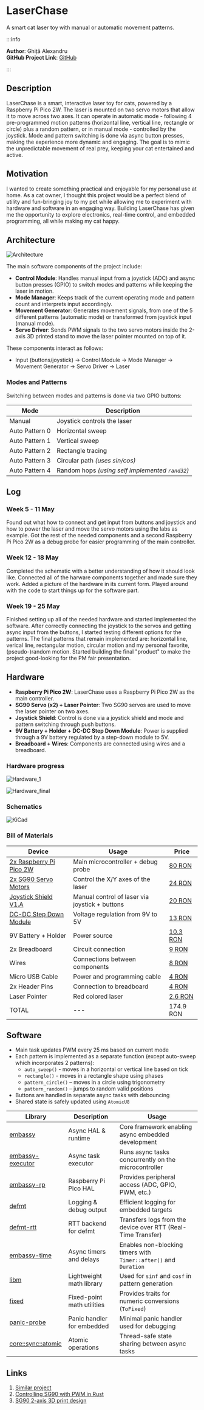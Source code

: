 # LaserChase
A smart cat laser toy with manual or automatic movement patterns.

:::info 

**Author**: Ghiță Alexandru \
**GitHub Project Link**: [GitHub](https://github.com/UPB-PMRust-Students/proiect-Ghitzarino)

:::

## Description

LaserChase is a smart, interactive laser toy for cats, powered by a Raspberry Pi Pico 2W. The laser is mounted on two servo motors that allow it to move across two axes. It can operate in automatic mode - following 4 pre-programmed motion patterns (horizontal line, vertical line, rectangle or circle) plus a random pattern, or in manual mode - controlled by the joystick. Mode and pattern switching is done via async button presses, making the experience more dynamic and engaging. The goal is to mimic the unpredictable movement of real prey, keeping your cat entertained and active.

## Motivation

I wanted to create something practical and enjoyable for my personal use at home. As a cat owner, I thought this project would be a perfect blend of utility and fun-bringing joy to my pet while allowing me to experiment with hardware and software in an engaging way. Building LaserChase has given me the opportunity to explore electronics, real-time control, and embedded programming, all while making my cat happy.

## Architecture

![Architecture](Architecture.svg)

The main software components of the project include:
- **Control Module**: Handles manual input from a joystick (ADC) and async button presses (GPIO) to switch modes and patterns while keeping the laser in motion.
- **Mode Manager**: Keeps track of the current operating mode and pattern count and interprets input accordingly.
- **Movement Generator**: Generates movement signals, from one of the 5 different patterns (automatic mode) or transformed from joystick input (manual mode).
- **Servo Driver**: Sends PWM signals to the two servo motors inside the 2-axis 3D printed stand to move the laser pointer mounted on top of it.

These components interact as follows:

- Input (buttons/joystick) -> Control Module -> Mode Manager -> Movement Generator -> Servo Driver -> Laser

### Modes and Patterns

Switching between modes and patterns is done via two GPIO buttons:

| Mode         | Description |
|--------------|-------------|
| Manual       | Joystick controls the laser |
| Auto Pattern 0 | Horizontal sweep |
| Auto Pattern 1 | Vertical sweep |
| Auto Pattern 2 | Rectangle tracing |
| Auto Pattern 3 | Circular path *(uses sin/cos)* |
| Auto Pattern 4 | Random hops *(using self implemented `rand32`)* |

## Log

<!-- write your progress here every week -->

### Week 5 - 11 May

Found out what how to connect and get input from buttons and joystick and how to power the laser and move the servo motors using the labs as example.
Got the rest of the needed components and a second Raspberry Pi Pico 2W as a debug probe for easier programming of the main controller.

### Week 12 - 18 May

Completed the schematic with a better understanding of how it should look like. Connected all of the harware components together and made sure they work.
Added a picture of the hardware in its current form. Played around with the code to start things up for the software part.

### Week 19 - 25 May

Finished setting up all of the needed hardware and started implemented the software.
After correctly connecting the joystick to the servos and getting async input from the buttons, I started testing different options for the patterns. The final patterns that remain implemented are: horizontal line, verical line, rectangular motion, circular motion and my personal favorite, (pseudo-)random motion.
Started building the final "product" to make the project good-looking for the PM fair presentation.

## Hardware

- **Raspberry Pi Pico 2W**: LaserChase uses a Raspberry Pi Pico 2W as the main controller.
- **SG90 Servo (x2) + Laser Pointer**: Two SG90 servos are used to move the laser pointer on two axes.
- **Joystick Shield**: Control is done via a joystick shield and mode and pattern switching through push buttons.
- **9V Battery + Holder + DC-DC Step Down Module**: Power is supplied through a 9V battery regulated by a step-down module to 5V.
- **Breadboard + Wires**: Components are connected using wires and a breadboard.

### Hardware progress

![Hardware_1](Hardware_1.webp)

![Hardware_final](Hardware_final.webp)

### Schematics

![KiCad](KiCad.svg)

### Bill of Materials

<!-- Fill out this table with all the hardware components that you might need.

The format is 
```
| [Device](link://to/device) | This is used ... | [price](link://to/store) |

```

-->

| Device | Usage | Price |
|--------|--------|-------|
| [2x Raspberry Pi Pico 2W](https://www.raspberrypi.com/documentation/microcontrollers/raspberry-pi-pico.html) | Main microcontroller + debug probe | [80 RON](https://www.optimusdigital.ro/en/raspberry-pi-boards/13327-raspberry-pi-pico-2-w.html) |
| [2x SG90 Servo Motors](https://docs.m5stack.com/en/accessory/sg90_servo?ref=langship) | Control the X/Y axes of the laser | [24 RON](https://www.optimusdigital.ro/en/servomotors/2261-micro-servo-motor-sg90-180.html) |
| [Joystick Shield V1.A](https://handsontec.com/dataspecs/module/Arduino%20Shield/Joystick%20Shield.pdf) | Manual control of laser via joystick + buttons | [20 RON](https://www.optimusdigital.ro/en/arduino-shields/1283-shield-joystick-pentru-arduino.html) |
| [DC-DC Step Down Module](https://www.st.com/en/power-management/dc-dc-converter-modules/documentation.html) | Voltage regulation from 9V to 5V | [13 RON](https://www.optimusdigital.ro/en/adjustable-step-down-power-supplies/1108-lm2596hv-dc-dc-step-down-module.html) |
| 9V Battery + Holder | Power source | [10.3 RON](https://www.optimusdigital.ro/en/battery-holders/20-9v-battery-support.html) |
| 2x Breadboard | Circuit connection | [9 RON](https://www.optimusdigital.ro/en/breadboards/44-400p-hq-breadboard.html) |
| Wires | Connections between components | [8 RON](https://www.optimusdigital.ro/en/wires-with-connectors/890-set-fire-tata-tata-40p-30-cm.html) |
| Micro USB Cable | Power and programming cable | [4 RON](https://www.optimusdigital.ro/en/usb-cables/11939-micro-usb-black-cable-1-m.html) |
| 2x Header Pins | Connection to breadboard | [4 RON](https://www.optimusdigital.ro/en/pin-headers/85-40p-254-mm-pin-header-200-pcs.html) |
| Laser Pointer | Red colored laser | [2.6 RON](https://www.emag.ro/jucarie-laser-pentru-pisici-rosu-las02/pd/D6MMH5MBM/?ref=graph_profiled_similar_fallback_1_3&provider=rec&recid=rec_49_02188673a55cfa40086dd06e58c266684d055622826af4a5d7d376fa854708ce_1745921180&scenario_ID=49) |
| TOTAL | --- | 174.9 RON |

## Software

- Main task updates PWM every 25 ms based on current mode
- Each pattern is implemented as a separate function (except auto-sweep which incorporates 2 patterns):
  - `auto_sweep()` - moves in a horizontal or vertical line based on tick
  - `rectangle()` - moves in a rectangle shape using phases
  - `pattern_circle()` – moves in a circle using trigonometry
  - `pattern_random()` – jumps to random valid positions
- Buttons are handled in separate async tasks with debouncing
- Shared state is safely updated using `AtomicU8`

| Library | Description | Usage |
|---------|-------------|-------|
| [embassy](https://github.com/embassy-rs/embassy) | Async HAL & runtime | Core framework enabling async embedded development |
| [embassy-executor](https://docs.embassy.dev/embassy-executor/git/std/index.html) | Async task executor | Runs async tasks concurrently on the microcontroller |
| [embassy-rp](https://docs.embassy.dev/embassy-rp/git/rp2040/index.html) | Raspberry Pi Pico HAL | Provides peripheral access (ADC, GPIO, PWM, etc.) |
| [defmt](https://github.com/knurling-rs/defmt) | Logging & debug output | Efficient logging for embedded targets |
| [defmt-rtt](https://github.com/knurling-rs/defmt) | RTT backend for defmt | Transfers logs from the device over RTT (Real-Time Transfer) |
| [embassy-time](https://docs.embassy.dev/embassy-time/git/index.html) | Async timers and delays | Enables non-blocking timers with `Timer::after()` and `Duration` |
| [libm](https://docs.rs/libm/latest/libm/) | Lightweight math library | Used for `sinf` and `cosf` in pattern generation |
| [fixed](https://docs.rs/fixed/latest/fixed/) | Fixed-point math utilities | Provides traits for numeric conversions (`ToFixed`) |
| [panic-probe](https://docs.rs/panic-probe/latest/panic_probe/) | Panic handler for embedded | Minimal panic handler used for debugging |
| [core::sync::atomic](https://doc.rust-lang.org/core/sync/atomic/index.html) | Atomic operations | Thread-safe state sharing between async tasks |


## Links

<!-- Add a few links that inspired you and that you think you will use for your project -->

1. [Similar project](https://learn.adafruit.com/raspberry-pi-wifi-controlled-cat-laser-toy/overview)
2. [Controlling SG90 with PWM in Rust](https://blog.theembeddedrustacean.com/esp32-standard-library-embedded-rust-pwm-servo-motor-sweep)
3. [SG90 2-axis 3D print design](https://www.thingiverse.com/thing:2892903)
